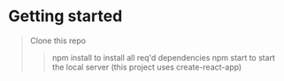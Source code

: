 Getting started
=================

>Clone this repo
>>npm install to install all req'd dependencies
>>npm start to start the local server (this project uses create-react-app)



